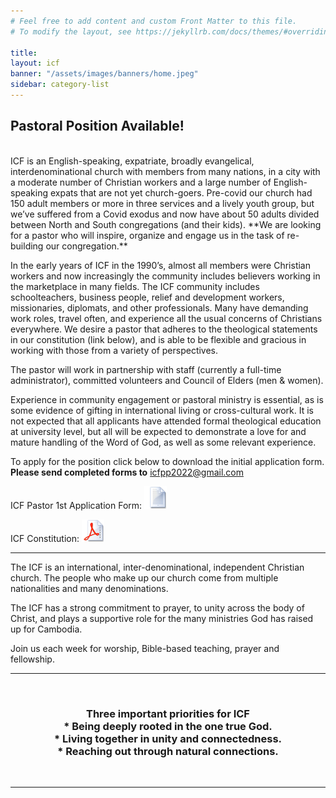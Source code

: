 ```yaml
---
# Feel free to add content and custom Front Matter to this file.
# To modify the layout, see https://jekyllrb.com/docs/themes/#overriding-theme-defaults

title: 
layout: icf
banner: "/assets/images/banners/home.jpeg"
sidebar: category-list
---
```

## Pastoral Position Available!
<br>
ICF is an English-speaking, expatriate, broadly evangelical, interdenominational
church with members from many nations, in a city with a moderate number of Christian
workers and a large number of English-speaking expats that are not yet church-goers.
Pre-covid our church had 150 adult members or more in three services and a lively
youth group, but we’ve suffered from a Covid exodus and now have about 50 adults
divided between North and South congregations (and their kids). **We are looking for
a pastor who will inspire, organize and engage us in the task of re-building our congregation.**

In the early years of ICF in the 1990’s, almost all members were Christian workers
and now increasingly the community includes believers working in the marketplace
in many fields. The ICF community includes schoolteachers, business people, relief
and development workers, missionaries, diplomats, and other professionals. Many have
demanding work roles, travel often, and experience all the usual concerns of Christians
everywhere. We desire a pastor that adheres to the theological statements in our
constitution (link below), and is able to be flexible and gracious in working with
those from a variety of perspectives.

The pastor will work in partnership with staff (currently a full-time administrator),
committed volunteers and Council of Elders (men & women).

Experience in community engagement or pastoral ministry is essential, as is some
evidence of gifting in international living or cross-cultural work. It is not
expected that all applicants have attended formal theological education at university
level, but all will be expected to demonstrate a love for and mature handling of
the Word of God, as well as some relevant experience.

To apply for the position click below to download the initial application form.
**Please send completed forms to** [icfpp2022@gmail.com](icfpp2022@gmail.com)


ICF Pastor 1st Application Form:
[![Application Form][1]][2]

[1]:  assets/images/rtf.png
[2]:  https://www.icfpp.org/uploads/4/8/4/3/48437963/icf_pastor_1st_application.pdf

ICF Constitution:
[![ICF Constitution][3]][4]

[3]:  assets/images/pdf.png
[4]:  https://www.icfpp.org/uploads/4/8/4/3/48437963/icf_constituion_final_revision_with_clause_8_1_moved_to_7_8_and_7_9_replaced_etc_mon_13_dec_pm_.pdf

---
The ICF is an international, inter-denominational, independent Christian church.
The people who make up our church come from multiple nationalities and many denominations. 

The ICF has a strong commitment to prayer, to unity across the body of Christ,
and plays a supportive role for the many ministries God has raised up for Cambodia.

Join us each week for worship, Bible-based teaching, prayer and fellowship. 

---
<br>
<h3><center>Three important priorities for ICF
<br>
* Being deeply rooted in the one true God.
<br>
* Living together in unity and connectedness.
<br>
* Reaching out through natural connections.
</center></h3>
<br>

---
